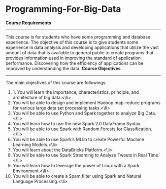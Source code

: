 # Programming-For-Big-Data
<b>Course Requirements</b><hr>
This course is for students who have some programming and database experience. The objective of this course is to give students some experience in data analysis and developing applications that utilize the vast amount of data that is available to general public to create programs that provides information used in improving the standard of application performance. Discovering how the efficiency of applications can be improved by understanding the data.
<b>Course Objectives	</b><hr>
The main objectives of this course are followings:
<ol>
  <li>1. You will learn the importance, characteristics, principle, and architecture of big data.<\li>
  <li> You will be able to design and implement Hadoop map-reduce programs for various large data set processing tasks.<\li>
  <li> You will be able to use Python and Spark together to analyze Big Data. <\li>
  <li> You will learn how to use the new Spark 2.0 DataFrame Syntax. 
  <li> You will be able to use Spark with Random Forests for Classification.<\li> 
  <li> You will be able to use Spark’s MLlib to create Powerful Machine Learning Models.<\li> 
  <li> You will learn about the DataBricks Platform.<\li> 
  <li> You will be able to use Spark Streaming to Analyze Tweets in Real Time.<\li> 
  <li> You will learn how to leverage the power of Linux with a Spark Environment.<\li> 
  <li> You will be able to create a Spam filter using Spark and Natural Language Processing.<\li>
  </ol>

